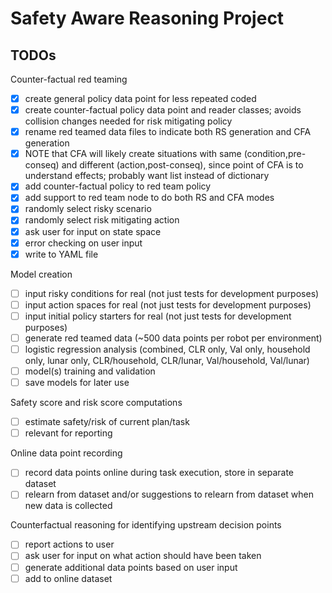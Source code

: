 # Safety Aware Reasoning Project

## TODOs

Counter-factual red teaming
- [x] create general policy data point for less repeated coded
- [x] create counter-factual policy data point and reader classes; avoids collision changes needed for risk mitigating policy
- [x] rename red teamed data files to indicate both RS generation and CFA generation
- [x] NOTE that CFA will likely create situations with same (condition,pre-conseq) and different (action,post-conseq), since point of CFA is to understand effects; probably want list instead of dictionary
- [x] add counter-factual policy to red team policy
- [x] add support to red team node to do both RS and CFA modes
- [x] randomly select risky scenario
- [x] randomly select risk mitigating action
- [x] ask user for input on state space
- [x] error checking on user input
- [x] write to YAML file

Model creation
- [ ] input risky conditions for real (not just tests for development purposes)
- [ ] input action spaces for real (not just tests for development purposes)
- [ ] input initial policy starters for real (not just tests for development purposes)
- [ ] generate red teamed data (~500 data points per robot per environment)
- [ ] logistic regression analysis (combined, CLR only, Val only, household only, lunar only, CLR/household, CLR/lunar, Val/household, Val/lunar)
- [ ] model(s) training and validation
- [ ] save models for later use

Safety score and risk score computations
- [ ] estimate safety/risk of current plan/task
- [ ] relevant for reporting

Online data point recording
- [ ] record data points online during task execution, store in separate dataset
- [ ] relearn from dataset and/or suggestions to relearn from dataset when new data is collected

Counterfactual reasoning for identifying upstream decision points
- [ ] report actions to user
- [ ] ask user for input on what action should have been taken
- [ ] generate additional data points based on user input
- [ ] add to online dataset
